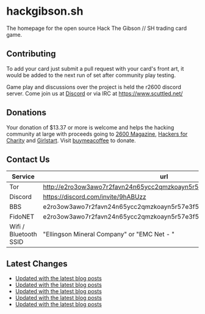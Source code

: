 # hackgibson.sh
The homepage for the open source Hack The Gibson // SH trading card game.


## Contributing

To add your card just submit a pull request with your card's front art, it would be added to the next run of set after community play testing.

Game play and discussions over the project is held the r2600 discord server. Come join us at [Discord](https://discord.com/invite/9hABUzz) or via IRC at https://www.scuttled.net/


## Donations

Your donation of $13.37 or more is welcome and helps the hacking community at large with proceeds going to [2600 Magazine](https://2600.com/), [Hackers for Charity](https://hackersforcharity.org) and [Girlstart](https://girlstart.org).  Visit [buymeacoffee](https://www.buymeacoffee.com/hackgibson.sh) to donate.


## Contact Us

Service | url
-|-
Tor | http://e2ro3ow3awo7r2favn24n65ycc2qmzkoayn5r57e3f56nvjwdcgg32ad.onion
Discord | https://discord.com/invite/9hABUzz
BBS | e2ro3ow3awo7r2favn24n65ycc2qmzkoayn5r57e3f56nvjwdcgg32ad.onion:23
FidoNET | e2ro3ow3awo7r2favn24n65ycc2qmzkoayn5r57e3f56nvjwdcgg32ad.onion:24554
Wifi / Bluetooth SSID | "Ellingson Mineral Company" or "EMC Net - <fidonet address>"

## Latest Changes
<!-- BLOG-POST-LIST:START -->
- [Updated with the latest blog posts](https://github.com/DFW2600/hackgibson.sh/commit/44af23d4348eb40c52c680099c0d641aae84b505)
- [Updated with the latest blog posts](https://github.com/DFW2600/hackgibson.sh/commit/822a81a7e3ff3d09e2d545433029625748f14f6c)
- [Updated with the latest blog posts](https://github.com/DFW2600/hackgibson.sh/commit/2d49f8cfc988c28eacad132d5e495897a270198c)
- [Updated with the latest blog posts](https://github.com/DFW2600/hackgibson.sh/commit/7414ed1d298bd60f2cb5f9256a1662a3ac061739)
- [Updated with the latest blog posts](https://github.com/DFW2600/hackgibson.sh/commit/1c2c93995e3f8f935068f4866b14fec0be2fa35e)
<!-- BLOG-POST-LIST:END -->
